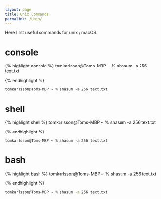```yaml
---
layout: page
title: Unix Commands
permalink: /Unix/
---
```


Here I list useful commands for unix / macOS.
# console
{% highlight console %}
tomkarlsson@Toms-MBP ~ % shasum -a 256 text.txt

{% endhighlight %}

```console
tomkarlsson@Toms-MBP ~ % shasum -a 256 text.txt

```
# shell
{% highlight shell %}
tomkarlsson@Toms-MBP ~ % shasum -a 256 text.txt

{% endhighlight %}

```shell
tomkarlsson@Toms-MBP ~ % shasum -a 256 text.txt

```
# bash
{% highlight bash %}
tomkarlsson@Toms-MBP ~ % shasum -a 256 text.txt

{% endhighlight %}

```bash
tomkarlsson@Toms-MBP ~ % shasum -a 256 text.txt

```